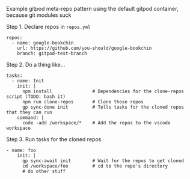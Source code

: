 Example gitpod meta-repo pattern using the default gitpod container, because git modules suck

Step 1. Declare repos in `repos.yml`

```
repos:
  - name: google-bookchin
    url: https://github.com/you-should/google-bookchin
    branch: gitpod-test-branch
```

Step 2. Do a thing like...

```
tasks:
  - name: Init
    init: |
      npm install               # Dependencies for the clone-repos script (TODO: bash it)
      npm run clone-repos       # Clone those repos
      gp sync-done init         # Tells tasks for the cloned repos that they can run
    command: |
      code -add /workspace/*    # Add the repos to the vscode workspace
```

Step 3. Run tasks for the cloned repos
```
- name: foo
    init: |
      gp sync-await init        # Wait for the repos to get cloned
      cd /workspace/foo         # cd to the repo's directory
      # do other stuff
```
